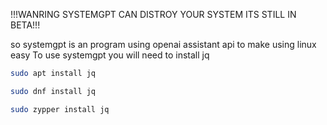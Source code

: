 !!!WANRING SYSTEMGPT CAN DISTROY YOUR SYSTEM ITS STILL IN BETA!!!

so systemgpt is an program using openai assistant api to make using linux easy 
To use systemgpt you will need to install jq 
```bash
sudo apt install jq
```
```bash
sudo dnf install jq
```
```bash
sudo zypper install jq
```
